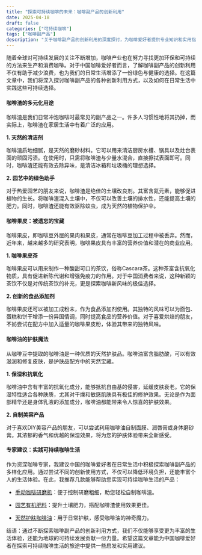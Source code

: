 ```yaml
---
title: "探索可持续咖啡的未来：咖啡副产品的创新利用"
date: 2025-04-18
draft: false
categories: ["可持续咖啡"]
tags: ["咖啡副产品"]
description: "关于咖啡副产品的创新利用的深度探讨，为咖啡爱好者提供专业知识和实用指南。"
---
```


随着全球对可持续发展的关注不断增加，咖啡产业也在努力寻找更加环保和可持续的方法来生产和消费咖啡。对于中国咖啡爱好者而言，了解咖啡副产品的创新利用不仅有助于减少浪费，也为我们的日常生活增添了一份绿色与健康的选择。在这篇文章中，我们将深入探讨咖啡副产品的各种创新利用方式，以及如何在日常生活中实践这些可持续选择。

#### 咖啡渣的多元化用途

咖啡渣是我们日常冲泡咖啡时最常见的副产品之一。许多人习惯性地将其扔掉，而实际上，咖啡渣在家居生活中有着广泛的应用。

**1. 天然的清洁剂**

咖啡渣质地细腻，是天然的磨砂材料。它可以用来清洁厨房水槽、锅具以及灶台表面的顽固污渍。在使用时，只需将咖啡渣与少量水混合，直接擦拭表面即可。同时，咖啡渣还能有效去除异味，是清洁冰箱和垃圾桶的理想选择。

**2. 园艺中的绿色助手**

对于热爱园艺的朋友来说，咖啡渣是绝佳的土壤改良剂。其富含氮元素，能够促进植物的生长。将咖啡渣混入土壤中，不仅可以改善土壤的排水性，还能提高土壤的肥力。同时，咖啡渣还能有效驱除蚊虫，成为天然的植物保护伞。

#### 咖啡果皮：被遗忘的宝藏

咖啡果皮，即咖啡豆外层的果肉和果皮，通常在咖啡豆加工过程中被丢弃。然而，近年来，越来越多的研究表明，咖啡果皮具有丰富的营养价值和潜在的商业应用。

**1. 咖啡果皮茶**

咖啡果皮可以用来制作一种酸甜可口的茶饮，俗称Cascara茶。这种茶富含抗氧化物质，具有促进新陈代谢和增强免疫力的作用。对于中国消费者来说，这种新颖的茶饮不仅是对传统茶饮的补充，更是探索咖啡新风味的极佳选择。

**2. 创新的食品添加剂**

咖啡果皮还可以被加工成粉末，作为食品添加剂使用。其独特的风味可以为面包、蛋糕和饼干增添一份异国情调，同时提高食品的营养价值。对于喜爱烘焙的朋友，不妨尝试在配方中加入适量的咖啡果皮粉，体验其带来的独特风味。

#### 咖啡油的护肤魔法

从咖啡豆中提取的咖啡油是一种优质的天然护肤品。咖啡油富含脂肪酸，可以有效滋润和修复皮肤，是护肤品配方中的天然宝藏。

**1. 保湿和抗氧化**

咖啡油中含有丰富的抗氧化成分，能够抵抗自由基的侵害，延缓皮肤衰老。它的保湿特性适合各种肤质，尤其对干燥和敏感肌肤具有极佳的修护效果。无论是作为面部精华还是身体乳液的添加成分，咖啡油都能带来令人惊喜的护肤效果。

**2. 自制美容产品**

对于喜欢DIY美容产品的朋友，可以尝试利用咖啡油自制面膜、润唇膏或身体磨砂膏。其浓郁的香气和优越的保湿效果，将为您的护肤体验带来全新感受。

#### 专家建议：实践可持续咖啡生活

作为资深咖啡专家，我建议中国的咖啡爱好者在日常生活中积极探索咖啡副产品的多样化应用。通过尝试不同的创新使用方式，不仅可以降低环境负担，还能丰富个人的生活体验。在此，我推荐几款能够帮助您实现可持续咖啡生活的产品：

- [手动咖啡研磨机](https://www.amazon.com/s?k=%E6%89%8B%E5%8A%A8%E5%92%96%E5%95%A1%E7%A0%94%E7%A3%A8%E6%9C%BA&tag=coffeeprism-20)：便于控制研磨粗细，助您轻松自制咖啡渣。

- [园艺有机肥料](https://www.amazon.com/s?k=%E5%9B%AD%E8%89%BA%E6%9C%89%E6%9C%BA%E8%82%A5%E6%96%99&tag=coffeeprism-20)：提升土壤肥力，搭配咖啡渣使用效果更佳。

- [天然护肤咖啡油](https://www.amazon.com/s?k=%E5%A4%A9%E7%84%B6%E6%8A%A4%E8%82%A4%E5%92%96%E5%95%A1%E6%B2%B9&tag=coffeeprism-20)：用于日常护肤，感受咖啡油的神奇魔力。

结语：通过不断探索咖啡副产品的创新利用方式，我们不仅能够享受更为丰富的生活体验，还能为地球的可持续发展贡献一份力量。希望这篇文章能为中国咖啡爱好者在探索可持续咖啡生活的旅途中提供一些启发和实用建议。